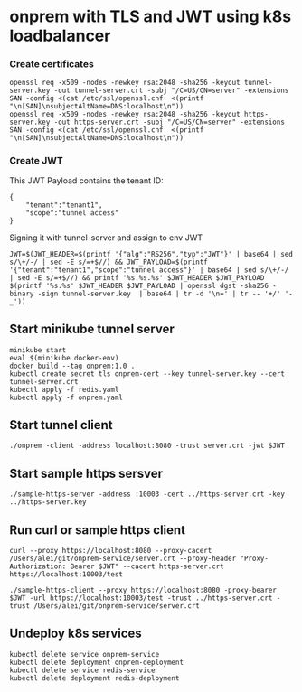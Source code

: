 # onprem with TLS and JWT using k8s loadbalancer


### Create certificates

```
openssl req -x509 -nodes -newkey rsa:2048 -sha256 -keyout tunnel-server.key -out tunnel-server.crt -subj "/C=US/CN=server" -extensions SAN -config <(cat /etc/ssl/openssl.cnf  <(printf "\n[SAN]\nsubjectAltName=DNS:localhost\n"))
openssl req -x509 -nodes -newkey rsa:2048 -sha256 -keyout https-server.key -out https-server.crt -subj "/C=US/CN=server" -extensions SAN -config <(cat /etc/ssl/openssl.cnf  <(printf "\n[SAN]\nsubjectAltName=DNS:localhost\n"))
```

### Create JWT

This JWT Payload contains the tenant ID:
```
{
    "tenant":"tenant1",
    "scope":"tunnel access"
}
```

Signing it with tunnel-server and assign to env JWT
```
JWT=$(JWT_HEADER=$(printf '{"alg":"RS256","typ":"JWT"}' | base64 | sed s/\+/-/ | sed -E s/=+$//) && JWT_PAYLOAD=$(printf '{"tenant":"tenant1","scope":"tunnel access"}' | base64 | sed s/\+/-/ | sed -E s/=+$//) && printf '%s.%s.%s' $JWT_HEADER $JWT_PAYLOAD $(printf '%s.%s' $JWT_HEADER $JWT_PAYLOAD | openssl dgst -sha256 -binary -sign tunnel-server.key  | base64 | tr -d '\n=' | tr -- '+/' '-_'))
```

## Start minikube tunnel server

```
minikube start
eval $(minikube docker-env)
docker build --tag onprem:1.0 .
kubectl create secret tls onprem-cert --key tunnel-server.key --cert tunnel-server.crt
kubectl apply -f redis.yaml
kubectl apply -f onprem.yaml
```

## Start tunnel client

```
./onprem -client -address localhost:8080 -trust server.crt -jwt $JWT
```

## Start sample https sersver

```
./sample-https-server -address :10003 -cert ../https-server.crt -key ../https-server.key
```

## Run curl or sample https client

```
curl --proxy https://localhost:8080 --proxy-cacert /Users/alei/git/onprem-service/server.crt --proxy-header "Proxy-Authorization: Bearer $JWT" --cacert https-server.crt https://localhost:10003/test

./sample-https-client --proxy https://localhost:8080 -proxy-bearer $JWT -url https://localhost:10003/test -trust ../https-server.crt -trust /Users/alei/git/onprem-service/server.crt
```

## Undeploy k8s services

```
kubectl delete service onprem-service
kubectl delete deployment onprem-deployment
kubectl delete service redis-service
kubectl delete deployment redis-deployment
```

